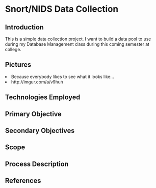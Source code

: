 # Snort/NIDS Data Collection

<h2>Introduction</h2>
This is a simple data collection project. I want to build a data pool to use during my Database Management class during this coming semester at college.

<h2>Pictures</h2>
<li>Because everybody likes to see what it looks like... </li>
<li>http://imgur.com/a/v9huh</li>

<h2>Technologies Employed</h2>

<h2>Primary Objective</h2>

<h2>Secondary Objectives</h2>

<h2>Scope</h2>

<h2>Process Description</h2>

<h2>References</h2>
